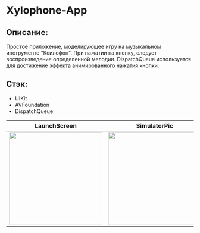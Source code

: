 # Xylophone-App

## Описание:
Простое приложение, моделирующее игру на музыкальном инструменте "Ксилофон". При нажатии на кнопку, следует воспроизведение определенной мелодии. DispatchQueue используется для достижение эффекта анимированного нажатия кнопки.

## Стэк:
- UIKit
- AVFoundation
- DispatchQueue

| LaunchScreen | SimulatorPic | SimulatorGif |
| ------------ | ------------- | ------------- |
| <img src="https://user-images.githubusercontent.com/33875528/189472290-972efa3f-77ee-48a3-a29d-e5e82f3cd746.png" width="250">| <img src="https://user-images.githubusercontent.com/33875528/189472314-2291b5d3-9fc7-4461-831e-3f825706d02b.png" width="250">| <img src="https://user-images.githubusercontent.com/33875528/189472381-c1002b52-44fd-4515-8296-a9da18b7b8fb.gif" width="250">

